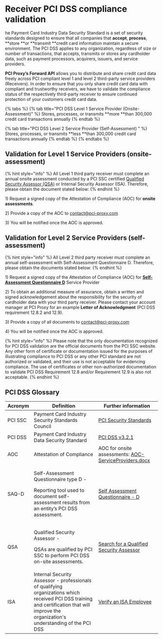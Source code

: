# Receiver PCI DSS compliance validation

he Payment Card Industry Data Security Standard is a set of security standards designed to ensure that all companies that **accept**, **process**, **store **or **transmit **credit card information maintain a secure environment. The PCI DSS applies to any organization, regardless of size or number of transactions, that accepts, transmits or stores any cardholder data, such as payment processors, acquirers, issuers, and service providers.

**PCI Proxy’s Forward API** allows you to distribute and share credit card data freely across PCI compliant level 1 and level 2 third-party service providers (Receivers). In order to ensure that you only share credit card data with compliant and trustworthy receivers, we have to validate the compliance status of the respectively third-party receiver to ensure continued protection of your customers credit card data.

{% tabs %}
{% tab title="PCI DSS Level 1 Service Provider (Onsite-Assessment)" %}
Stores, processes, or transmits **more **than 300,000 credit card transactions annually
{% endtab %}

{% tab title="PCI DSS Level 2 Service Provider (Self-Assessment)    " %}
Stores, processes, or transmits \*\*less \*\*than 300,000 credit card transactions annually
{% endtab %}
{% endtabs %}

## **Validation for Level 1 Service Providers (onsite-assessment)**

{% hint style="info" %}
All Level 1 third party receiver must complete an annual onsite assessment conducted by a PCI SSC certified [Qualified Security Assessor (QSA)](https://www.pcisecuritystandards.org/assessors\_and\_solutions/qualified\_security\_assessors) or Internal Security Assessor (ISA). Therefore, please obtain the document stated below:
{% endhint %}

1\) Request a signed copy of the Attestation of Compliance (AOC) for **onsite assessments**.

2\) Provide a copy of the AOC to [contact@pci-proxy.com](mailto:contact@pci-proxy.com)

3\) You will be notified once the AOC is approved.

## **Validation for Level 2 Service Providers (self-assessment)**

{% hint style="info" %}
All Level 2 third party receiver must complete an annual self-assessment with Self-Assessment Questionnaire D. Therefore, please obtain the documents stated below:
{% endhint %}

1\) Request a signed copy of the Attestation of Compliance (AOC) for [**Self-Assessment Questionnaire D**](https://www.pcisecuritystandards.org/documents/PCI-DSS-v3\_2\_1-SAQ-D\_ServiceProvider.pdf?agreement=true\&time=1595503662823) Service Provider

2\) To obtain an additional measure of assurance, obtain a written and signed acknowledgement about the responsibility for the security of cardholder data with your third party receiver. Please contact your account manager at PCI Proxy for an example **Letter of Acknowledgment** (PCI DSS requirement 12.8.2 and 12.9).

3\) Provide a copy of all documents to [contact@pci-proxy.com](mailto:contact@pci-proxy.com)

4\) You will be notified once the AOC is approved.

{% hint style="info" %}
Please note that the only documentation recognized for PCI DSS validation are the official documents from the PCI SSC website. Any other form of certificate or documentation issued for the purposes of illustrating compliance to PCI DSS or any other PCI standard are not authorized or validated, and their use is not acceptable for evidencing compliance. The use of certificates or other non-authorized documentation to validate PCI DSS Requirement 12.8 and/or Requirement 12.9 is also not acceptable.
{% endhint %}

## PCI DSS Glossary

| **Acronym** | **Definition**                                                                                                                                                                             | **Further information**                                                                                                                                                               |
| ----------- | ------------------------------------------------------------------------------------------------------------------------------------------------------------------------------------------ | ------------------------------------------------------------------------------------------------------------------------------------------------------------------------------------- |
| PCI SSC     | Payment Card Industry Security Standards Council                                                                                                                                           | [PCI Security Standards](https://www.pcisecuritystandards.org)                                                                                                                        |
| PCI DSS     | Payment Card Industry Data Security Standard                                                                                                                                               | [PCI DSS v3.2.1](https://www.pcisecuritystandards.org/documents/PCI\_DSS\_v3-2-1.pdf?agreement=true)                                                                                  |
| AOC         | Attestation of Compliance                                                                                                                                                                  | AOC for onsite assessments: [AOC-ServiceProviders.docx](https://www.pcisecuritystandards.org/documents/PCI-DSS-v3\_2\_1-AOC-ServiceProviders.docx?agreement=true\&time=1595506976845) |
| SAQ-D       | <p>Self-Assessment Questionnaire type D -</p><p>Reporting tool used to document self-assessment results from an entity’s PCI DSS assessment.</p>                                           | [Self Assessment Questionnaire - D](https://www.pcisecuritystandards.org/documents/PCI-DSS-v3\_2\_1-SAQ-D\_ServiceProvider.pdf?agreement=true\&time=1595503662823)                    |
| QSA         | <p>Qualified Security Assessor -</p><p>QSAs are qualified by PCI SSC to perform PCI DSS on-site assessments.</p>                                                                           | [Search for a Qualified Security Assessor](https://www.pcisecuritystandards.org/assessors\_and\_solutions/qualified\_security\_assessors)                                             |
| ISA         | Internal Security Assessor - professionals of qualifying organizations which received PCI DSS training and certification that will improve the organization's understanding of the PCI DSS | [Verify an ISA Employee](https://www.pcisecuritystandards.org/assessors\_and\_solutions/internal\_security\_assessors)                                                                |
